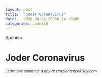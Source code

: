 ```yaml
---
layout: post
title:  "Joder Coronavirus"
date:   2020-04-04 20:56:14 -0400
categories: spanish
---
```


<tag class="spanish">Spanish</tag>
<h1 class="todays-sentence">Joder Coronavirus</h1>

<small><i>Learn one sentence a day at OneSentenceADay.com</i></small>